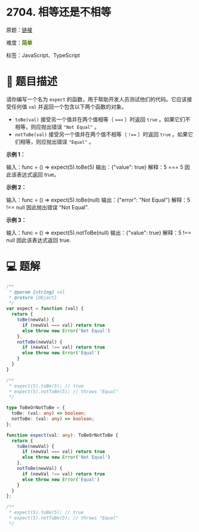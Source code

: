 # 2704. 相等还是不相等

原题：[链接](https://leetcode.cn/problems/to-be-or-not-to-be/description/)

难度：<font style="background:#DBF1B7;color:#2A4200">简单</font>

标签：JavaScript、TypeScript

# 📝 题目描述


请你编写一个名为 `expect` 的函数，用于帮助开发人员测试他们的代码。它应该接受任何值 `val` 并返回一个包含以下两个函数的对象。



+ `toBe(val)` 接受另一个值并在两个值相等（ `===` ）时返回 `true` 。如果它们不相等，则应抛出错误 `"Not Equal"` 。
+ `notToBe(val)` 接受另一个值并在两个值不相等（ `!==` ）时返回 `true` 。如果它们相等，则应抛出错误 `"Equal"` 。



**示例 1：**

输入：func = () => expect(5).toBe(5)
输出：{"value": true}
解释：5 === 5 因此该表达式返回 true。

**示例 2：**

输入：func = () => expect(5).toBe(null)
输出：{"error": "Not Equal"}
解释：5 !== null 因此抛出错误 "Not Equal".

**示例 3：**

输入：func = () => expect(5).notToBe(null)
输出：{"value": true}
解释：5 !== null 因此该表达式返回 true.



# 💻 题解
```javascript
/**
 * @param {string} val
 * @return {Object}
 */
var expect = function (val) {
  return {
    toBe(newVal) {
      if (newVal === val) return true
      else throw new Error('Not Equal')
    },
    notToBe(newVal) {
      if (newVal !== val) return true
      else throw new Error('Equal')
    }
  }
}

/**
 * expect(5).toBe(5); // true
 * expect(5).notToBe(5); // throws "Equal"
 */
```

```typescript
type ToBeOrNotToBe = {
  toBe: (val: any) => boolean;
  notToBe: (val: any) => boolean;
};

function expect(val: any): ToBeOrNotToBe {
  return {
    toBe(newVal) {
      if (newVal === val) return true
      else throw new Error('Not Equal')
    },
    notToBe(newVal) {
      if (newVal !== val) return true
      else throw new Error('Equal')
    }
  }
};

/**
 * expect(5).toBe(5); // true
 * expect(5).notToBe(5); // throws "Equal"
 */
```

